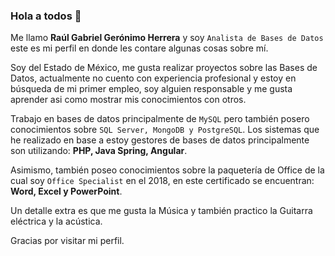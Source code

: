 ### Hola a todos 👋
Me llamo **Raúl Gabriel Gerónimo Herrera** y soy `Analista de Bases de Datos` este es mi perfil en donde les contare algunas cosas sobre mí.

Soy del Estado de México, me gusta realizar proyectos sobre las Bases de Datos, actualmente no cuento con experiencia profesional y estoy en búsqueda de mi primer empleo, soy alguien responsable y me gusta aprender asi como mostrar mis conocimientos con otros.

Trabajo en bases de datos principalmente de `MySQL` pero también posero conocimientos sobre `SQL Server, MongoDB y PostgreSQL`. Los sistemas que he realizado en base a estoy gestores de bases de datos principalmente son utilizando: **PHP, Java Spring, Angular**.

Asimismo, también poseo conocimientos sobre la paquetería de Office de la cual soy `Office Specialist` en el 2018, en este certificado se encuentran: **Word, Excel y PowerPoint**.

Un detalle extra es que me gusta la Música y también practico la Guitarra eléctrica y la acústica.

Gracias por visitar mi perfil.
